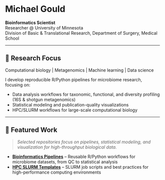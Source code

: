 # Michael Gould

**Bioinformatics Scientist**  
Researcher @ University of Minnesota  
Division of Basic & Translational Research, Department of Surgery, Medical School

---

## 🧬 Research Focus
Computational biology | Metagenomics | Machine learning | Data science

I develop reproducible R/Python pipelines for microbiome research, focusing on:
- Data analysis workflows for taxonomic, functional, and diversity profiling (16S & shotgun metagenomics)
- Statistical modeling and publication-quality visualizations
- HPC/SLURM workflows for large-scale computational biology

---

## 📂 Featured Work
> *Selected repositories focus on pipelines, statistical modeling, and visualization for high-throughput biological data.*

- **[Bioinformatics Pipelines](https://github.com/gouldilox7/bioinformatics-pipelines)** – Reusable R/Python workflows for microbiome datasets, from QC to statistical analysis
- **[HPC SLURM Templates](https://github.com/gouldilox7/hpc-slurm-templates)** – SLURM job scripts and best practices for high-performance computing environments


